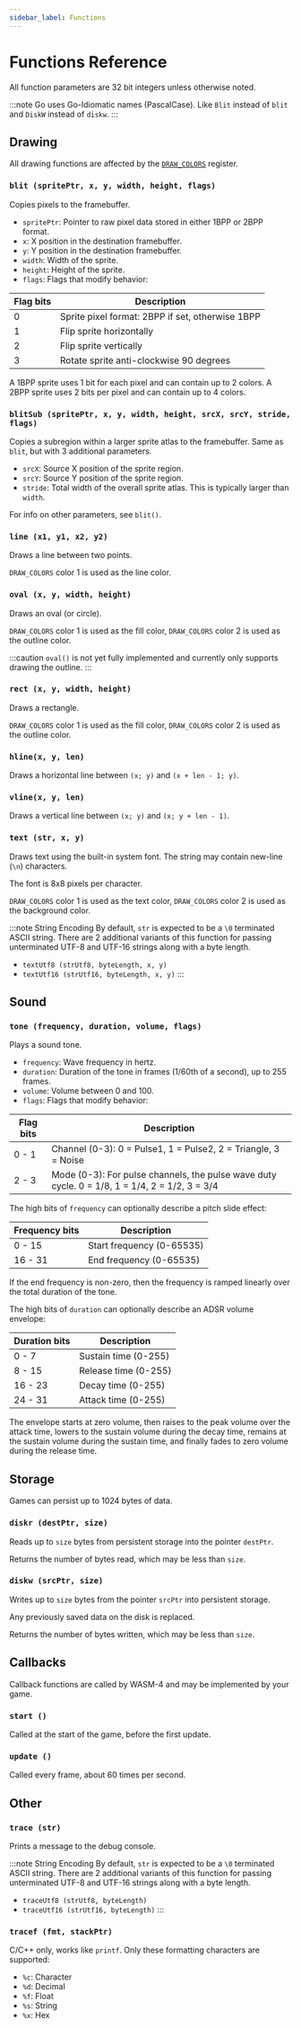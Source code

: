 ```yaml
---
sidebar_label: Functions
---
```


# Functions Reference

All function parameters are 32 bit integers unless otherwise noted.

:::note
Go uses Go-Idiomatic names (PascalCase). Like `Blit` instead of `blit` and `DiskW` instead of `diskw`.
:::

## Drawing

All drawing functions are affected by the [`DRAW_COLORS`](memory#draw_colors) register.

### `blit (spritePtr, x, y, width, height, flags)`

Copies pixels to the framebuffer.

* `spritePtr`: Pointer to raw pixel data stored in either 1BPP or 2BPP format.
* `x`: X position in the destination framebuffer.
* `y`: Y position in the destination framebuffer.
* `width`: Width of the sprite.
* `height`: Height of the sprite.
* `flags`: Flags that modify behavior:

| Flag bits | Description                                      |
| ---       | ---                                              |
| 0         | Sprite pixel format: 2BPP if set, otherwise 1BPP |
| 1         | Flip sprite horizontally                         |
| 2         | Flip sprite vertically                           |
| 3         | Rotate sprite anti-clockwise 90 degrees          |

A 1BPP sprite uses 1 bit for each pixel and can contain up to 2 colors. A 2BPP sprite uses 2 bits per
pixel and can contain up to 4 colors.

### `blitSub (spritePtr, x, y, width, height, srcX, srcY, stride, flags)`

Copies a subregion within a larger sprite atlas to the framebuffer. Same as `blit`, but with 3
additional parameters.

* `srcX`: Source X position of the sprite region.
* `srcY`: Source Y position of the sprite region.
* `stride`: Total width of the overall sprite atlas. This is typically larger than `width`.

For info on other parameters, see `blit()`.

### `line (x1, y1, x2, y2)`

Draws a line between two points.

`DRAW_COLORS` color 1 is used as the line color.

### `oval (x, y, width, height)`

Draws an oval (or circle).

`DRAW_COLORS` color 1 is used as the fill color, `DRAW_COLORS` color 2 is used as the outline color.

:::caution
`oval()` is not yet fully implemented and currently only supports drawing the outline.
:::

### `rect (x, y, width, height)`

Draws a rectangle.

`DRAW_COLORS` color 1 is used as the fill color, `DRAW_COLORS` color 2 is used as the outline color.

### `hline(x, y, len)`

Draws a horizontal line between `(x; y)` and `(x + len - 1; y)`.

### `vline(x, y, len)`

Draws a vertical line between `(x; y)` and `(x; y + len - 1)`.

### `text (str, x, y)`

Draws text using the built-in system font. The string may contain new-line (`\n`) characters.

The font is 8x8 pixels per character.

`DRAW_COLORS` color 1 is used as the text color, `DRAW_COLORS` color 2 is used as the background color.

:::note String Encoding
By default, `str` is expected to be a `\0` terminated ASCII string. There are 2 additional variants
of this function for passing unterminated UTF-8 and UTF-16 strings along with a byte length.

* `textUtf8 (strUtf8, byteLength, x, y)`
* `textUtf16 (strUtf16, byteLength, x, y)`
:::

## Sound

### `tone (frequency, duration, volume, flags)`

Plays a sound tone.

* `frequency`: Wave frequency in hertz.
* `duration`: Duration of the tone in frames (1/60th of a second), up to 255 frames.
* `volume`: Volume between 0 and 100.
* `flags`: Flags that modify behavior:

| Flag bits | Description                                                                                     |
| ---       | ---                                                                                             |
| 0 - 1     | Channel (0-3): 0 = Pulse1, 1 = Pulse2, 2 = Triangle, 3 = Noise                                  |
| 2 - 3     | Mode (0-3): For pulse channels, the pulse wave duty cycle. 0 = 1/8, 1 = 1/4, 2 = 1/2, 3 = 3/4   |

The high bits of `frequency` can optionally describe a pitch slide effect:

| Frequency bits | Description               |
| ---            | ---                       |
| 0 - 15         | Start frequency (0-65535) |
| 16 - 31        | End frequency (0-65535)   |

If the end frequency is non-zero, then the frequency is ramped linearly over the total duration of the tone.

The high bits of `duration` can optionally describe an ADSR volume envelope:

| Duration bits | Description          |
| ---           | ---                  |
| 0 - 7         | Sustain time (0-255) |
| 8 - 15        | Release time (0-255) |
| 16 - 23       | Decay time (0-255)   |
| 24 - 31       | Attack time (0-255)  |

The envelope starts at zero volume, then raises to the peak volume over the attack time, lowers to
the sustain volume during the decay time, remains at the sustain volume during the sustain time, and
finally fades to zero volume during the release time.

## Storage

Games can persist up to 1024 bytes of data.

### `diskr (destPtr, size)`

Reads up to `size` bytes from persistent storage into the pointer `destPtr`.

Returns the number of bytes read, which may be less than `size`.

### `diskw (srcPtr, size)`

Writes up to `size` bytes from the pointer `srcPtr` into persistent storage.

Any previously saved data on the disk is replaced.

Returns the number of bytes written, which may be less than `size`.

## Callbacks

Callback functions are called by WASM-4 and may be implemented by your game.

### `start ()`

Called at the start of the game, before the first update.

### `update ()`

Called every frame, about 60 times per second.

## Other

### `trace (str)`

Prints a message to the debug console.

:::note String Encoding
By default, `str` is expected to be a `\0` terminated ASCII string. There are 2 additional variants
of this function for passing unterminated UTF-8 and UTF-16 strings along with a byte length.

* `traceUtf8 (strUtf8, byteLength)`
* `traceUtf16 (strUtf16, byteLength)`
:::

### `tracef (fmt, stackPtr)`

C/C++ only, works like `printf`. Only these formatting characters are supported:

* `%c`: Character
* `%d`: Decimal
* `%f`: Float
* `%s`: String
* `%x`: Hex
